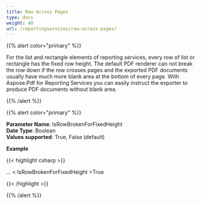 ```yaml
---
title: Row Across Pages
type: docs
weight: 40
url: /reportingservices/row-across-pages/
---
```


{{% alert color="primary" %}} 

For the list and rectangle elements of reporting services, every row of list or rectangle has the fixed row height. The default PDF renderer can not break the row down if the row crosses pages and the exported PDF documents usually have much more blank area at the bottom of every page. With Aspose.Pdf for Reporting Services you can easily instruct the exporter to produce PDF documents without blank area.

{{% /alert %}} 

{{% alert color="primary" %}} 

**Parameter Name**: IsRowBrokenForFixedHeight   
**Date Type**: Boolean   
**Values supported**: True, False (default)   

**Example**

{{< highlight csharp >}}

<Render>
...
<Extension Name="APPDF" Type=" Aspose.PDF.ReportingServices.Renderer,Aspose.PDF.ReportingServices">
<Configuration>
< IsRowBrokenForFixedHeight >True</IsRowBrokenForFixedHeight>
</Configuration>
</Extension>
</Render>

{{< /highlight >}}

{{% /alert %}} 